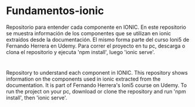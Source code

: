 # Fundamentos-ionic
Repositorio para entender cada componente en IONIC.
En este repositorio se muestra información de los componentes que se utilizan en ionic extraídos desde la documentación. 
El mismo forma parte del curso Ioni5 de Fernando Herrera en Udemy.
Para correr el proyecto en tu pc, descarga o clona el repositorio y ejecuta 'npm install', luego 'ionic serve'.





#
Repository to understand each component in IONIC.
This repository shows information on the components used in ionic extracted from the documentation.
It is part of Fernando Herrera's Ioni5 course on Udemy.
To run the project on your pc, download or clone the repository and run 'npm install', then 'ionic serve'.
